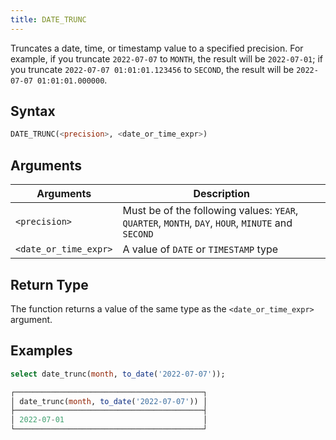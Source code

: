 ```yaml
---
title: DATE_TRUNC
---
```


Truncates a date, time, or timestamp value to a specified precision. For example, if you truncate `2022-07-07` to `MONTH`, the result will be `2022-07-01`; if you truncate `2022-07-07 01:01:01.123456` to `SECOND`, the result will be `2022-07-07 01:01:01.000000`.

## Syntax

```sql
DATE_TRUNC(<precision>, <date_or_time_expr>)
```
## Arguments

| Arguments             | Description                                                                                        |
|-----------------------|----------------------------------------------------------------------------------------------------|
| `<precision>`          | Must be of the following values: `YEAR`, `QUARTER`, `MONTH`, `DAY`, `HOUR`, `MINUTE` and `SECOND`  |
| `<date_or_time_expr>` | A value of `DATE` or `TIMESTAMP` type                                                              |

## Return Type

The function returns a value of the same type as the `<date_or_time_expr>` argument.

## Examples

```sql
select date_trunc(month, to_date('2022-07-07'));

┌──────────────────────────────────────────┐
│ date_trunc(month, to_date('2022-07-07')) │
├──────────────────────────────────────────┤
│ 2022-07-01                               │
└──────────────────────────────────────────┘
```
